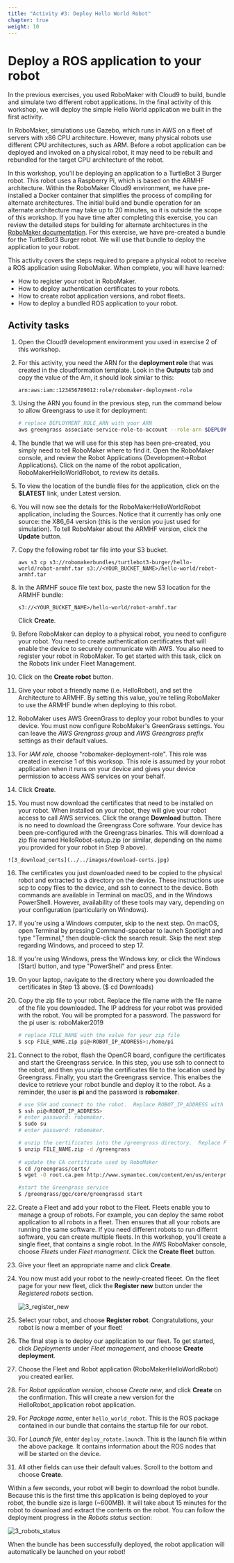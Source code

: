 ```yaml
---
title: "Activity #3: Deploy Hello World Robot"
chapter: true
weight: 10
---
```


# Deploy a ROS application to your robot

In the previous exercises, you used RoboMaker with Cloud9 to build, bundle and simulate two different robot applications. In the final activity of this workshop, we will deploy the simple Hello World application we built in the first activity. 

In RoboMaker, simulations use Gazebo, which runs in AWS on a fleet of servers with x86 CPU architecture.  However, many physical robots use different CPU architectures, such as ARM.  Before a robot application can be deployed and invoked on a physical robot, it may need to be rebuilt and rebundled for the target CPU architecture of the robot.

In this workshop, you'll be deploying an application to a TurtleBot 3 Burger robot.  This robot uses a Raspberry Pi, which is based on the ARMHF architecture.  Within the RoboMaker Cloud9 environment, we have pre-installed a Docker container that simplifies the process of compiling for alternate architectures.  The initial build and bundle operation for an alternate architecture may take up to 20 minutes, so it is outside the scope of this workshop.  If you have time after completing this exercise, you can review the detailed steps for building for alternate architectures in the [RoboMaker documentation](https://docs.aws.amazon.com/robomaker/latest/dg/gs-deploy.html).  For this exercise, we have pre-created a bundle for the TurtleBot3 Burger robot.  We will use that bundle to deploy the application to your robot.

This activity covers the steps required to prepare a physical robot to receive a ROS application using RoboMaker. When complete, you will have learned:

* How to register your robot in RoboMaker.
* How to deploy authentication certificates to your robots.
* How to create robot application versions, and robot fleets.
* How to deploy a bundled ROS application to your robot.

## Activity tasks

1. Open the Cloud9 development environment you used in exercise 2 of this workshop.

2.  For this activity, you need the ARN for the **deployment role** that was created in the cloudformation template.  Look in the **Outputs** tab and copy the value of the Arn, it should look similar to this:

    ```text
    arn:aws:iam::123456789012:role/robomaker-deployment-role
    ```
   
3. Using the ARN you found in the previous step, run the command below to allow Greengrass to use it for deployment:
   
    ```bash
    # replace DEPLOYMENT_ROLE_ARN with your ARN
    aws greengrass associate-service-role-to-account --role-arn $DEPLOYMENT_ROLE_ARN
    ```

6. The bundle that we will use for this step has been pre-created, you simply need to tell RoboMaker where to find it.  Open the RoboMaker console, and review the Robot Applications (Development->Robot Applications).  Click on the name of the robot application, RoboMakerHelloWorldRobot, to review its details.

7. To view the location of the bundle files for the application, click on the **$LATEST** link, under Latest version.

6. You will now see the details for the RoboMakerHelloWorldRobot application, including the Sources.  Notice that it currently has only one source:  the X86_64 version (this is the version you just used for simulation).  To tell RoboMaker about the ARMHF version, click the **Update** button.

7. Copy the following robot tar file into your S3 bucket.

    ```text
    aws s3 cp s3://robomakerbundles/turtlebot3-burger/hello-world/robot-armhf.tar s3://<YOUR_BUCKET_NAME>/hello-world/robot-armhf.tar 
    ```

8. In the ARMHF souce file text box, paste the new S3 location for the ARMHF bundle:

    ```text
    s3://<YOUR_BUCKET_NAME>/hello-world/robot-armhf.tar 
    ```

    Click **Create**.
   
9. Before RoboMaker can deploy to a physical robot, you need to configure your robot.  You need to create authentication certificates that will enable the device to securely communicate with AWS.  You also need to register your robot in RoboMaker.  To get started with this task, click on the Robots link under Fleet Management.

10. Click on the **Create robot** button.

11. Give your robot a friendly name (i.e. HelloRobot), and set the Architecture to ARMHF.  By setting this value, you're telling RoboMaker to use the ARMHF bundle when deploying to this robot.

12. RoboMaker uses AWS GreenGrass to deploy your robot bundles to your device.  You must now configure RoboMaker's GreenGrass settings.  You can leave the *AWS Grengrass group* and *AWS Greengrass prefix* settings as their default values.  

13.  For *IAM role*, choose "robomaker-deployment-role".  This role was created in exercise 1 of this worksop.  This role is assumed by your robot application when it runs on your device and gives your device permission to access AWS services on your behalf.

14.  Click **Create**.

15.  You must now download the certificates that need to be installed on your robot.  When installed on your robot, they will give your robot access to call AWS services.  Click the orange **Download** button.  There is no need to download the Greengrass Core software.  Your device has been pre-configured with the Greengrass binaries.  This will download a zip file named HelloRobot-setup.zip (or similar, depending on the name you provided for your robot in Step 9 above).

    ![3_download_certs](../../images/download-certs.jpg)

16.  The certificates you just downloaded need to be copied to the physical robot and extracted to a directory on the device.  These instructions use scp to copy files to the device, and ssh to connect to the device.  Both commands are available in Terminal on macOS, and in the Windows PowerShell.  However, availability of these tools may vary, depending on your configuration (particularly on Windows).

17. If you're using a Windows computer, skip to the next step.  On macOS, open Terminal by pressing Command-spacebar to launch Spotlight and type "Terminal," then double-click the search result.  Skip the next step regarding Windows, and proceed to step 17.

18. If you're using Windows, press the Windows key, or click the Windows (Start) button, and type "PowerShell" and press Enter.

19. On your laptop, navigate to the directory where you downloaded the certificates in Step 13 above. ($ cd Downloads)

20. Copy the zip file to your robot.  Replace the file name with the file name of the file you downloaded.  The IP address for your robot was provided with the robot.  You will be prompted for a password.  The password for the pi user is: roboMaker2019
   
    ```bash
    # replace FILE_NAME with the value for your zip file
    $ scp FILE_NAME.zip pi@<ROBOT_IP_ADDRESS>:/home/pi 
    ```

21. Connect to the robot, flash the OpenCR board, configure the certificates and start the Greengrass service.  In this step, you use ssh to connect to the robot, and then you unzip the certificates file to the location used by Greengrass.  Finally, you start the Greengrass service.  This enalbes the device to retrieve your robot bundle and deploy it to the robot. As a reminder, the user is **pi** and the password is **robomaker**.
   
    ```bash
    # use SSH and connect to the robot.  Replace ROBOT_IP_ADDRESS with the IP address for your device
    $ ssh pi@<ROBOT_IP_ADDRESS>
    # enter password: robomaker.
    $ sudo su
    # enter password: robomaker.

    # unzip the certificates into the /greengrass directory.  Replace FILE_NAME with file you copied earlier.
    $ unzip FILE_NAME.zip -d /greengrass
   
    # update the CA certificate used by RoboMaker
    $ cd /greengrass/certs/
    $ wget -O root.ca.pem http://www.symantec.com/content/en/us/enterprise/verisign/roots/VeriSign-Class%203-Public-Primary-Certification-Authority-G5.pem

    #start the Greengrass service
    $ /greengrass/ggc/core/greengrassd start
    ```

22. Create a Fleet and add your robot to the Fleet.  Fleets enable you to manage a group of robots.  For example, you can deploy the same robot application to all robots in a fleet.  Then ensures that all your robots are running the same software.  If you need different robots to run differnt software, you can create multiple fleets.  In this workshop, you'll create a single fleet, that contains a single robot.  In the AWS RoboMaker console, choose *Fleets* under *Fleet managment*.  Click the **Create fleet** button. 

23. Give your fleet an appropriate name and click **Create**.

24. You now must add your robot to the newly-created fleeet.  On the fleet page for your new fleet, click the **Register new** button under the *Registered robots* section.

    ![3_register_new](../../images/register_new.jpg)

25. Select your robot, and choose **Register robot**.  Congratulations, your robot is now a member of your fleet!

26. The final step is to deploy our application to our fleet.  To get started, click *Deployments* under *Fleet management*, and choose **Create deployment**.  

27. Choose the Fleet and Robot application (RoboMakerHelloWorldRobot) you created earlier.  

28. For *Robot application version*, choose *Create new*, and click **Create** on the confirmation.  This will create a new version for the HelloRobot_application robot application.

29. For *Package name*, enter `hello_world_robot`.  This is the ROS package contained in our bundle that contains the startup file for our robot.

30. For *Launch file*, enter `deploy_rotate.launch`.  This is the launch file within the above package.  It contains information about the ROS nodes that will be started on the device.

31. All other fields can use their default values.  Scroll to the bottom and choose **Create**.
   
Within a few seconds, your robot will begin to download the robot bundle.  Because this is the first time this application is being deployed to your robot, the bundle size is large (~600MB).  It will take about 15 minutes for the robot to download and extract the contents on the robot.  You can follow the deployment progress in the *Robots status* section:

![3_robots_status](../../images/robots-status.png)

When the bundle has been successfully deployed, the robot application will automatically be launched on your robot!




